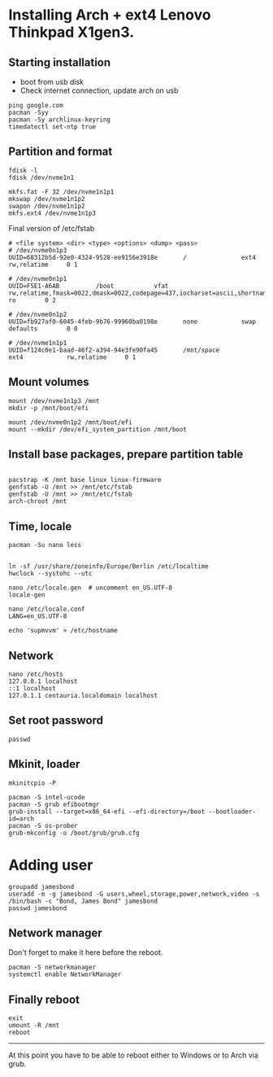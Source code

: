 # Installing Arch + ext4 Lenovo Thinkpad X1gen3.

## Starting installation

+ boot from usb disk
+ Check internet connection, update arch on usb

```
ping google.com
pacman -Syy
pacman -Sy archlinux-keyring
timedatectl set-ntp true
```

## Partition and format

```
fdisk -l
fdisk /dev/nvme1n1

mkfs.fat -F 32 /dev/nvme1n1p1
mkswap /dev/nvme1n1p2
swapon /dev/nvme1n1p2
mkfs.ext4 /dev/nvme1n1p3
```

Final version of /etc/fstab

```
# <file system> <dir> <type> <options> <dump> <pass>
# /dev/nvme0n1p3
UUID=68312b5d-92e0-4324-9528-ee9156e3918e       /               ext4            rw,relatime     0 1

# /dev/nvme0n1p1
UUID=F5E1-A6AB          /boot           vfat            rw,relatime,fmask=0022,dmask=0022,codepage=437,iocharset=ascii,shortname=mixed,utf8,errors=remount-ro        0 2

# /dev/nvme0n1p2
UUID=fb927af0-6045-4feb-9b76-99960ba0198e       none            swap            defaults        0 0

# /dev/nvme1n1p1
UUID=f124c0e1-baad-46f2-a394-94e3fe90fa45       /mnt/space              ext4            rw,relatime     0 1
```

## Mount volumes

```
mount /dev/nvme1n1p3 /mnt
mkdir -p /mnt/boot/efi

mount /dev/nvme0n1p2 /mnt/boot/efi
mount --mkdir /dev/efi_system_partition /mnt/boot
```

## Install base packages, prepare partition table

```

pacstrap -K /mnt base linux linux-firmware
genfstab -U /mnt >> /mnt/etc/fstab
genfstab -U /mnt >> /mnt/etc/fstab
arch-chroot /mnt

```

## Time, locale

```
pacman -Su nano less


ln -sf /usr/share/zoneinfo/Europe/Berlin /etc/localtime
hwclock --systohc --utc

nano /etc/locale.gen  # uncomment en_US.UTF-8
locale-gen

nano /etc/locale.conf
LANG=en_US.UTF-8

echo 'supmvvm' > /etc/hostname
```

## Network

```
nano /etc/hosts
127.0.0.1 localhost
::1 localhost
127.0.1.1 centauria.localdomain localhost

```

## Set root password

```
passwd
```

## Mkinit, loader

```
mkinitcpio -P

pacman -S intel-ucode
pacman -S grub efibootmgr
grub-install --target=x86_64-efi --efi-directory=/boot --bootloader-id=arch
pacman -S os-prober
grub-mkconfig -o /boot/grub/grub.cfg
```

# Adding user

```
groupadd jamesbond
useradd -m -g jamesbond -G users,wheel,storage,power,network,video -s /bin/bash -c "Bond, James Bond" jamesbond
passwd jamesbond
```

## Network manager

Don't forget to make it here before the reboot.

```
pacman -S networkmanager
systemctl enable NetworkManager
```

## Finally reboot

```
exit
umount -R /mnt
reboot
```

<hr>

At this point you have to be able to reboot
either to Windows or to Arch via grub.

